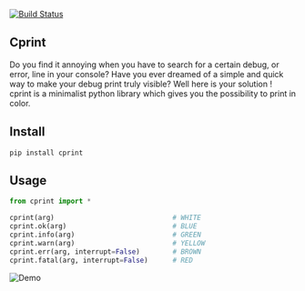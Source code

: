 [![Build Status](https://travis-ci.org/EVasseure/cprint.svg?branch=master)](https://travis-ci.org/EVasseure/cprint)

## Cprint

Do you find it annoying when you have to search for a certain debug, or error, line in your console? Have you ever dreamed of a simple and quick way to make your debug print truly visible? Well here is your solution !  
cprint is a minimalist python library which gives you the possibility to print in color.  

## Install
```
pip install cprint
```
## Usage

```python
from cprint import *

cprint(arg) 							# WHITE
cprint.ok(arg)							# BLUE
cprint.info(arg)						# GREEN
cprint.warn(arg)						# YELLOW
cprint.err(arg, interrupt=False)		# BROWN
cprint.fatal(arg, interrupt=False)		# RED
```

![Demo](/img/screen.png)
